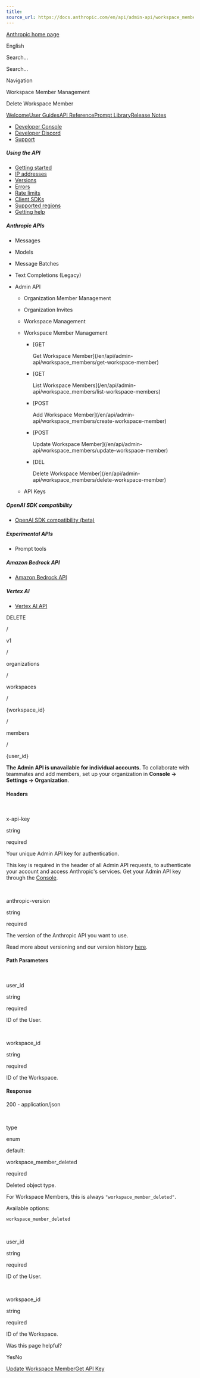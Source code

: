 ```yaml
---
title: 
source_url: https://docs.anthropic.com/en/api/admin-api/workspace_members/delete-workspace-member/
---
```


[Anthropic home page](/)

English

Search...

Search...

Navigation

Workspace Member Management

Delete Workspace Member

[Welcome](/en/home)[User Guides](/en/docs/welcome)[API Reference](/en/api/getting-started)[Prompt Library](/en/prompt-library/library)[Release Notes](/en/release-notes/overview)

- [Developer Console](https://console.anthropic.com/)
- [Developer Discord](https://www.anthropic.com/discord)
- [Support](https://support.anthropic.com/)

##### Using the API

* [Getting started](/en/api/getting-started)
* [IP addresses](/en/api/ip-addresses)
* [Versions](/en/api/versioning)
* [Errors](/en/api/errors)
* [Rate limits](/en/api/rate-limits)
* [Client SDKs](/en/api/client-sdks)
* [Supported regions](/en/api/supported-regions)
* [Getting help](/en/api/getting-help)

##### Anthropic APIs

* Messages
* Models
* Message Batches
* Text Completions (Legacy)
* Admin API

  + Organization Member Management
  + Organization Invites
  + Workspace Management
  + Workspace Member Management

    - [GET

      Get Workspace Member](/en/api/admin-api/workspace_members/get-workspace-member)
    - [GET

      List Workspace Members](/en/api/admin-api/workspace_members/list-workspace-members)
    - [POST

      Add Workspace Member](/en/api/admin-api/workspace_members/create-workspace-member)
    - [POST

      Update Workspace Member](/en/api/admin-api/workspace_members/update-workspace-member)
    - [DEL

      Delete Workspace Member](/en/api/admin-api/workspace_members/delete-workspace-member)
  + API Keys

##### OpenAI SDK compatibility

* [OpenAI SDK compatibility (beta)](/en/api/openai-sdk)

##### Experimental APIs

* Prompt tools

##### Amazon Bedrock API

* [Amazon Bedrock API](/en/api/claude-on-amazon-bedrock)

##### Vertex AI

* [Vertex AI API](/en/api/claude-on-vertex-ai)

DELETE

/

v1

/

organizations

/

workspaces

/

{workspace\_id}

/

members

/

{user\_id}

**The Admin API is unavailable for individual accounts.** To collaborate with teammates and add members, set up your organization in **Console → Settings → Organization**.

#### Headers

[​](#parameter-x-api-key)

x-api-key

string

required

Your unique Admin API key for authentication.

This key is required in the header of all Admin API requests, to authenticate your account and access Anthropic's services. Get your Admin API key through the [Console](https://console.anthropic.com/settings/admin-keys).

[​](#parameter-anthropic-version)

anthropic-version

string

required

The version of the Anthropic API you want to use.

Read more about versioning and our version history [here](https://docs.anthropic.com/en/api/versioning).

#### Path Parameters

[​](#parameter-user-id)

user\_id

string

required

ID of the User.

[​](#parameter-workspace-id)

workspace\_id

string

required

ID of the Workspace.

#### Response

200 - application/json

[​](#response-type)

type

enum<string>

default:

workspace\_member\_deleted

required

Deleted object type.

For Workspace Members, this is always `"workspace_member_deleted"`.

Available options:

`workspace_member_deleted`

[​](#response-user-id)

user\_id

string

required

ID of the User.

[​](#response-workspace-id)

workspace\_id

string

required

ID of the Workspace.

Was this page helpful?

YesNo

[Update Workspace Member](/en/api/admin-api/workspace_members/update-workspace-member)[Get API Key](/en/api/admin-api/apikeys/get-api-key)